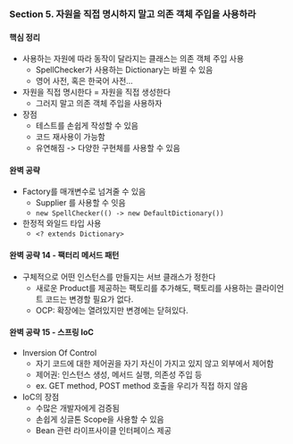 ### Section 5. 자원을 직접 명시하지 말고 의존 객체 주입을 사용하라 
#### 핵심 정리
- 사용하는 자원에 따라 동작이 달라지는 클래스는 의존 객체 주입 사용 
  - SpellChecker가 사용하는 Dictionary는 바뀔 수 있음 
  - 영어 사전, 혹은 한국어 사전...
- 자원을 직접 명시한다 = 자원을 직접 생성한다
  - 그러지 말고 의존 객체 주입을 사용하자
- 장점
  - 테스트를 손쉽게 작성할 수 있음
  - 코드 재사용이 가능함 
  - 유연해짐 -> 다양한 구현체를 사용할 수 있음 

#### 완벽 공략
- Factory를 매개변수로 넘겨줄 수 있음 
  - Supplier<T> 를 사용할 수 잇음 
  - ```new SpellChecker(() -> new DefaultDictionary())```
- 한정적 와일드 타입 사용
  - ```<? extends Dictionary>```

#### 완벽 공략 14 - 팩터리 메서드 패턴
- 구체적으로 어떤 인스턴스를 만들지는 서브 클래스가 정한다
  - 새로운 Product를 제공하는 팩토리를 추가해도, 팩토리를 사용하는 클라이언트 코드는 변경할 필요가 없다. 
  - OCP: 확장에는 열려있지만 변경에는 닫혀있다. 

#### 완벽 공략 15 - 스프링 IoC
- Inversion Of Control
  - 자기 코드에 대한 제어권을 자기 자신이 가지고 있지 않고 외부에서 제어함
  - 제어권: 인스턴스 생성, 메서드 실행, 의존성 주입 등
  - ex. GET method, POST method 호출을 우리가 직접 하지 않음
- IoC의 장점
  - 수많은 개발자에게 검증됨 
  - 손쉽게 싱글톤 Scope을 사용할 수 있음 
  - Bean 관련 라이프사이클 인터페이스 제공